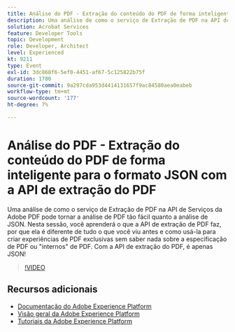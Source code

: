 ```yaml
---
title: Análise do PDF - Extração do conteúdo do PDF de forma inteligente para o formato JSON com a API de extração do PDF
description: Uma análise de como o serviço de Extração de PDF na API de Serviços da Adobe PDF pode tornar a análise de PDF tão fácil quanto a análise de JSON. Nesta sessão, você aprenderá o que a API de extração de PDF faz, por que ela é diferente de tudo o que você viu antes e como usá-la para criar experiências de PDF exclusivas sem saber nada sobre a especificação de PDF ou "internos" de PDF. Com a API de extração do PDF, é apenas JSON!
solution: Acrobat Services
feature: Developer Tools
topic: Development
role: Developer, Architect
level: Experienced
kt: 9211
type: Event
exl-id: 3dc868f6-5ef0-4451-af67-5c125822b75f
duration: 1780
source-git-commit: 9a297cda953d4414131657f9ac84580aea0eabeb
workflow-type: tm+mt
source-wordcount: '177'
ht-degree: 7%

---
```


# Análise do PDF - Extração do conteúdo do PDF de forma inteligente para o formato JSON com a API de extração do PDF

Uma análise de como o serviço de Extração de PDF na API de Serviços da Adobe PDF pode tornar a análise de PDF tão fácil quanto a análise de JSON. Nesta sessão, você aprenderá o que a API de extração de PDF faz, por que ela é diferente de tudo o que você viu antes e como usá-la para criar experiências de PDF exclusivas sem saber nada sobre a especificação de PDF ou &quot;internos&quot; de PDF. Com a API de extração do PDF, é apenas JSON!

>[!VIDEO](https://video.tv.adobe.com/v/338096/?quality=12&learn=on&hidetitle=true)

## Recursos adicionais

- [Documentação do Adobe Experience Platform](https://experienceleague.adobe.com/docs/experience-platform.html?lang=pt-BR)
- [Visão geral da Adobe Experience Platform](https://experienceleague.adobe.com/docs/experience-platform/landing/home.html?lang=pt-BR)
- [Tutoriais da Adobe Experience Platform](https://experienceleague.adobe.com/docs/platform-learn/tutorials/overview.html?lang=pt-BR)
